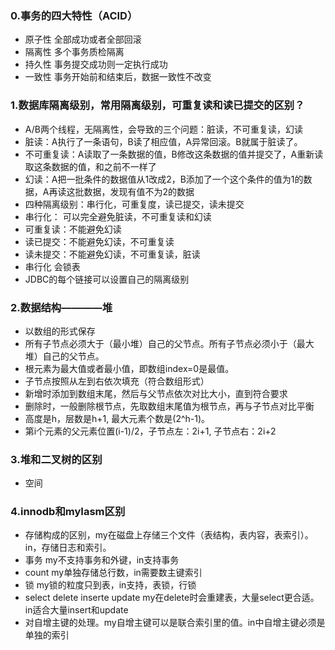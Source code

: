 
### 0.事务的四大特性（ACID）
  + 原子性  全部成功或者全部回滚
  + 隔离性  多个事务质检隔离
  + 持久性  事务提交成功则一定执行成功
  + 一致性  事务开始前和结束后，数据一致性不改变

### 1.数据库隔离级别，常用隔离级别，可重复读和读已提交的区别？
  + A/B两个线程，无隔离性，会导致的三个问题：脏读，不可重复读，幻读
  + 脏读：A执行了一条语句，B读了相应值，A异常回滚。B就属于脏读了。
  + 不可重复读：A读取了一条数据的值，B修改这条数据的值并提交了，A重新读取这条数据的值，和之前不一样了
  + 幻读：A把一批条件的数据值从1改成2，B添加了一个这个条件的值为1的数据，A再读这批数据，发现有值不为2的数据
  + 四种隔离级别：串行化，可重复度，读已提交，读未提交
  + 串行化： 可以完全避免脏读，不可重复读和幻读
  + 可重复读：不能避免幻读
  + 读已提交：不能避免幻读，不可重复读
  + 读未提交：不能避免幻读，不可重复读，脏读
  + 串行化 会锁表
  + JDBC的每个链接可以设置自己的隔离级别


### 2.数据结构————堆
  + 以数组的形式保存
  + 所有子节点必须大于（最小堆）自己的父节点。所有子节点必须小于（最大堆）自己的父节点。
  + 根元素为最大值或者最小值，即数组index=0是最值。
  + 子节点按照从左到右依次填充（符合数组形式）
  + 新增时添加到数组末尾，然后与父节点依次对比大小，直到符合要求
  + 删除时，一般删除根节点，先取数组末尾值为根节点，再与子节点对比平衡
  + 高度是h，层数是h+1, 最大元素个数是(2^h-1)。
  + 第i个元素的父元素位置(i-1)/2，子节点左：2i+1, 子节点右：2i+2

### 3.堆和二叉树的区别
  + 空间

### 4.innodb和myIasm区别
  + 存储构成的区别，my在磁盘上存储三个文件（表结构，表内容，表索引）。in，存储日志和索引。
  + 事务 my不支持事务和外键，in支持事务
  + count my单独存储总行数，in需要数主键索引
  + 锁    my锁的粒度只到表，in支持，表锁，行锁
  + select delete inserte update my在delete时会重建表，大量select更合适。in适合大量insert和update
  + 对自增主键的处理。my自增主键可以是联合索引里的值。in中自增主键必须是单独的索引
